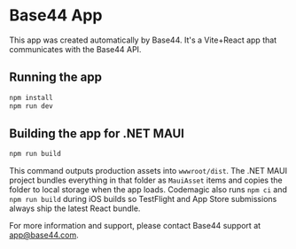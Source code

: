 # Base44 App


This app was created automatically by Base44.
It's a Vite+React app that communicates with the Base44 API.

## Running the app

```bash
npm install
npm run dev
```

## Building the app for .NET MAUI

```bash
npm run build
```

This command outputs production assets into `wwwroot/dist`. The .NET MAUI
project bundles everything in that folder as `MauiAsset` items and copies the
folder to local storage when the app loads. Codemagic also runs `npm ci` and
`npm run build` during iOS builds so TestFlight and App Store submissions always
ship the latest React bundle.

For more information and support, please contact Base44 support at
app@base44.com.
